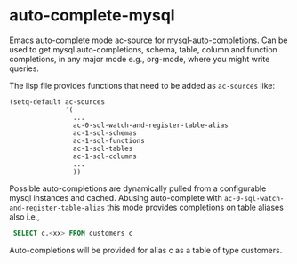 # auto-complete-mysql

Emacs auto-complete mode ac-source for mysql-auto-completions. Can be
used to get mysql auto-completions, schema, table, column and function
completions, in any major mode e.g., org-mode, where you might write
queries.

The lisp file provides functions that need to be added as `ac-sources` like:

```elisp
(setq-default ac-sources
              '(
                ...
                ac-0-sql-watch-and-register-table-alias
                ac-1-sql-schemas
                ac-1-sql-functions
                ac-1-sql-tables
                ac-1-sql-columns
                ...
                ))
```

Possible auto-completions are dynamically pulled from a configurable
mysql instances and cached. Abusing auto-complete with
`ac-0-sql-watch-and-register-table-alias` this mode provides
completions on table aliases also i.e.,

```SQL
 SELECT c.<xx> FROM customers c
 ```

Auto-completions will be provided for alias c as a table of type customers.
